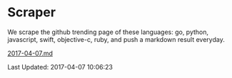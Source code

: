 # Scraper

We scrape the github trending page of these languages: go, python, javascript, swift, objective-c, ruby, and push a markdown result everyday.

[2017-04-07.md](https://github.com/henson/Scraper/blob/master/2017-04-07.md)

Last Updated: 2017-04-07 10:06:23